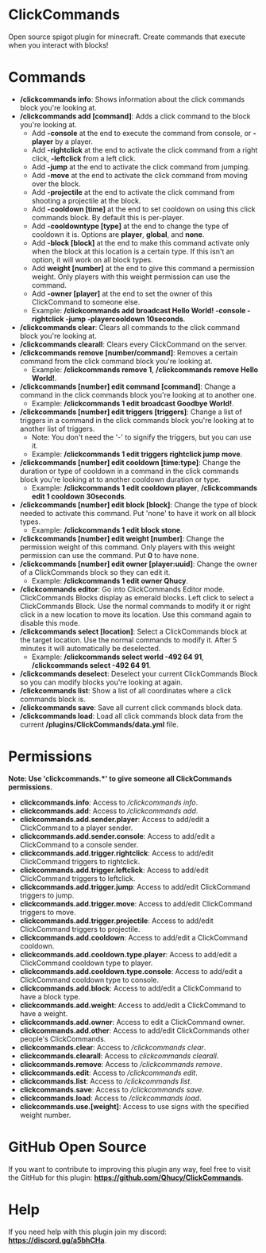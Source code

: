 # ClickCommands
Open source spigot plugin for minecraft. Create commands that execute when you interact with blocks!

# Commands
  - **/clickcommands info**: Shows information about the click commands block you're looking at.  
  - **/clickcommands add [command]**: Adds a click command to the block you're looking at.  
    - Add **-console** at the end to execute the command from console, or **-player** by a player.  
    - Add **-rightclick** at the end to activate the click command from a right click, **-leftclick** from a left click.  
    - Add **-jump** at the end to activate the click command from jumping.  
    - Add **-move** at the end to activate the click command from moving over the block.  
    - Add **-projectile** at the end to activate the click command from shooting a projectile at the block.  
    - Add **-cooldown [time]** at the end to set cooldown on using this click commands block. By default this is per-player.  
    - Add **-cooldowntype [type]** at the end to change the type of cooldown it is. Options are **player**, **global**, and **none**.  
    - Add **-block [block]** at the end to make this command activate only when the block at this location is a certain type. If this isn't an option, it will work on all block types.  
    - Add **weight [number]** at the end to give this command a permission weight. Only players with this weight permission can use the command.  
    - Add **-owner [player]** at the end to set the owner of this ClickCommand to someone else.  
    - Example: **/clickcommands add broadcast Hello World! -console -rightclick -jump -playercooldown 10seconds**.  
  - **/clickcommands clear**: Clears all commands to the click command block you're looking at.  
  - **/clickcommands clearall**: Clears every ClickCommand on the server.  
  - **/clickcommands remove [number/command]**: Removes a certain command from the click command block you're looking at.  
    - Example: **/clickcommands remove 1**, **/clickcommands remove Hello World!**.  
  - **/clickcommands [number] edit command [command]**: Change a command in the click commands block you're looking at to another one.  
    - Example: **/clickcommands 1 edit broadcast Goodbye World!**.  
  - **/clickcommands [number] edit triggers [triggers]**: Change a list of triggers in a command in the click commands block you're looking at to another list of triggers.  
    - Note: You don't need the '-' to signify the triggers, but you can use it.  
    - Example: **/clickcommands 1 edit triggers rightclick jump move**.  
  - **/clickcommands [number] edit cooldown [time:type]**: Change the duration or type of cooldown in a command in the click commands block you're looking at to another cooldown duration or type.  
    - Example: **/clickcommands 1 edit cooldown player**, **/clickcommands edit 1 cooldown 30seconds**.  
  - **/clickcommands [number] edit block [block]**: Change the type of block needed to activate this command. Put 'none' to have it work on all block types.  
    - Example: **/clickcommands 1 edit block stone**.  
  - **/clickcommands [number] edit weight [number]**: Change the permission weight of this command. Only players with this weight permission can use the command. Put **0** to have none.  
  - **/clickcommands [number] edit owner [player:uuid]**: Change the owner of a ClickCommands block so they can edit it.  
    - Example: **/clickcommands 1 edit owner Qhucy**.  
  - **/clickcommands editor**: Go into ClickCommands Editor mode. ClickCommands Blocks display as emerald blocks. Left click to select a ClickCommands Block. Use the normal commands to modify it or right click in a new location to move its location. Use this command again to disable this mode.  
  - **/clickcommands select [location]**: Select a ClickCommands block at the target location. Use the normal commands to modify it. After 5 minutes it will automatically be deselected.  
    - Example: **/clickcommands select world -492 64 91**, **/clickcommands select -492 64 91**.  
  - **/clickcommands deselect**: Deselect your current ClickCommands Block so you can modify blocks you're looking at again.  
  - **/clickcommands list**: Show a list of all coordinates where a click commands block is.  
  - **/clickcommands save**: Save all current click commands block data.  
  - **/clickcommands load**: Load all click commands block data from the current **/plugins/ClickCommands/data.yml** file.  

# Permissions
**Note: Use 'clickcommands.*' to give someone all ClickCommands permissions.**  
  - **clickcommands.info**: Access to */clickcommands info*.  
  - **clickcommands.add**: Access to */clickcommands add*.  
  - **clickcommands.add.sender.player**: Access to add/edit a ClickCommand to a player sender.  
  - **clickcommands.add.sender.console**: Access to add/edit a ClickCommand to a console sender.  
  - **clickcommands.add.trigger.rightclick**: Access to add/edit ClickCommand triggers to rightclick.  
  - **clickcommands.add.trigger.leftclick**: Access to add/edit ClickCommand triggers to leftclick.  
  - **clickcommands.add.trigger.jump**: Access to add/edit ClickCommand triggers to jump.  
  - **clickcommands.add.trigger.move**: Access to add/edit ClickCommand triggers to move.  
  - **clickcommands.add.trigger.projectile**: Access to add/edit ClickCommand triggers to projectile.  
  - **clickcommands.add.cooldown**: Access to add/edit a ClickCommand cooldown.  
  - **clickcommands.add.cooldown.type.player**: Access to add/edit a ClickCommand cooldown type to player.  
  - **clickcommands.add.cooldown.type.console**: Access to add/edit a ClickCommand cooldown type to console.  
  - **clickcommands.add.block**: Access to add/edit a ClickCommand to have a block type.  
  - **clickcommands.add.weight**: Access to add/edit a ClickCommand to have a weight.  
  - **clickcommands.add.owner**: Access to edit a ClickCommand owner.  
  - **clickcommands.add.other**: Access to add/edit ClickCommands other people's ClickCommands.  
  - **clickcommands.clear**: Access to */clickcommands clear*.  
  - **clickcommands.clearall**: Access to *clickcommands clearall*.  
  - **clickcommands.remove**: Access to */clickcommands remove*.  
  - **clickcommands.edit**: Access to */clickcommands edit*.  
  - **clickcommands.list**: Access to */clickcommands list*.  
  - **clickcommands.save**: Access to */clickcommands save*.  
  - **clickcommands.load**: Access to */clickcommands load*.  
  - **clickcommands.use.[weight]**: Access to use signs with the specified weight number.  

# GitHub Open Source
If you want to contribute to improving this plugin any way, feel free to visit the GitHub for this plugin: **https://github.com/Qhucy/ClickCommands**.

# Help
If you need help with this plugin join my discord: **https://discord.gg/a5bhCHa**.  
